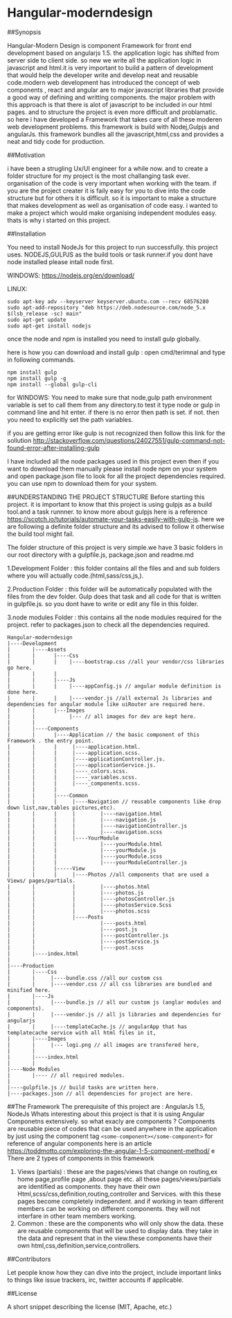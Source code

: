 # Hangular-moderndesign

##Synopsis

Hangular-Modern Design is component Framework for front end development based on angularjs 1.5.
the application logic has shifted from server side to client side. so new we write all the application logic in javascript and html.it is very important to build a pattern of development that would help the developer write and develop neat and reusable code.modern web development has introduced the concept of web components , react and angular are to major javascript libraries that provide a good way of defining and writting components. the major problem with this approach is that there is alot of javascript to be included in our html pages. and to structure the project is even more difficult and problamatic. so here i have developed a Framework that takes care of all these moderen web development problems. this framework is build with Nodej,Gulpjs and angularJs. this framework bundles all the javascript,html,css and provides a neat and tidy code for production.

##Motivation

i have been a strugling Ux/UI engineer for a while now. and to create a folder structure for my project is the most challanging task ever. organisation of the code is very important when working with the team. if you are the project creater it is faily easy for you to dive into the code structure but for others it is difficult. so it is important to make a structure that makes development as well as organisation of code easy. i wanted to make a project which would make organising independent modules easy. thats is why i started on this project.

##Installation

You need to install NodeJs for this project to run successfully. 
this project uses. NODEJS,GULPJS as the build tools or task runner.if you dont have node installed please intall node first.

WINDOWS:
https://nodejs.org/en/download/

LINUX:
```
sudo apt-key adv --keyserver keyserver.ubuntu.com --recv 68576280
sudo apt-add-repository "deb https://deb.nodesource.com/node_5.x $(lsb_release -sc) main"
sudo apt-get update
sudo apt-get install nodejs
```

once the node and npm is installed you need to install gulp globally.

here is how you can download and install gulp : 
open cmd/terimnal and type in following commands.
```
npm install gulp
npm install gulp -g
npm install --global gulp-cli

```  
for WINDOWS:
You need to make sure that node,gulp path environment variable is set to call them from any directory.to test it type node or gulp in command line and hit enter. if there is no error then path is set. if not. then you need to explicitly set the path variables.

if you are getting error like gulp is not recognized then follow this link for the sollution http://stackoverflow.com/questions/24027551/gulp-command-not-found-error-after-installing-gulp


I have included all the node packages used in this project even then if you want to download them manually please install node npm on your system and open package.json file to look for all the project dependencies required. you can use npm to download them for your system.

##UNDERSTANDING THE PROJECT STRUCTURE
Before starting this project. it is important to know that this project is using gulpjs as a build tool.and a task runnner. to know more about gulpjs here is a reference  https://scotch.io/tutorials/automate-your-tasks-easily-with-gulp-js. here we are following a definite folder structure and its advised to follow it otherwise the build tool might fail.

The folder structure of this project is very simple.we have 3 basic folders in our root directory with a gulpfile.js, package.json and readme.md

1.Development Folder : this folder contains all the files and and sub folders where you will actually code.(html,sass/css,js,).

2.Production Folder : this folder will be automatically populated with the files from the dev folder. Gulp does that task and all code for that is written in gulpfile.js. so you dont have to write or edit any file in this folder.

3.node modules Folder : this contains all the node modules required for the project. refer to packages.json to check all the dependencies required.
```
Hangular-moderndesign
|----Development
|       |----Assets
|       |      |----Css
|       |      |    |----bootstrap.css //all your vendor/css libraries go here.
|       |      | 
|       |      |----Js
|       |      |    |----appConfig.js // angular module definition is done here.
|       |      |    |----vendor.js //all external Js libraries and dependencies for angular module like uiRouter are required here. 
|       |      |---Images
|       |           |--- // all images for dev are kept here.
|       |
|       |----Components
|       |      |----Application // the basic component of this Framework . the entry point.
|       |      |     |----application.html.
|       |      |     |----application.scss.
|       |      |     |----applicationController.js.
|       |      |     |----applicationService.js.
|       |      |     |----_colors.scss.
|       |      |     |----_variables.scss.
|       |      |     |----_components.scss.
|       |      |
|       |      |----Common
|       |      |     |----Navigation // reusable components like drop down list,nav,tables pictures,etc).
|       |      |     |        |----navigation.html
|       |      |     |        |----navigation.js
|       |      |     |        |----navigationController.js
|       |      |     |        |----navigation.scss
|       |      |     |----YourModule
|       |      |              |----yourModule.html
|       |      |              |----yourModule.js
|       |      |              |----yourModule.scss
|       |      |              |----yourModuleController.js
|       |      |-----View
|       |      |     |----Photos //all components that are used a Views/ pages/partials.
|       |            |        |----photos.html
|       |            |        |----photos.js
|       |            |        |----photosController.js
|       |            |        |----photosService.Scss
|       |            |        |----photos.scss
|       |            |----Posts
|       |                     |----posts.html
|       |                     |----post.js
|       |                     |----postController.js
|       |                     |----postService.js
|       |                     |----post.scss
|       |----index.html 
|
|----Production
|       |----Css
|       |     |----bundle.css //all our custom css
|       |     |----vendor.css // all css libraries are bundled and minified here.
|       |----Js
|       |     |----bundle.js // all our custom js (anglar modules and components).
|       |     |----vendor.js // all js libraries and dependencies for angularjs
|       |     |----templateCache.js // angularApp that has templatecache service with all html files in it,
|       |----Images
|       |     |--- logi.png // all images are transfered here,
|       |
|       |----index.html
|       |
|----Node Modules
|       |---- // all required modules.
|        
|----gulpfile.js // build tasks are written here.
|----packages.json // all dependencies for project are here.
``` 
##The Framework
The prerequisite of this project are : AngularJs 1.5, NodeJs
Whats interesting about this project is that it is using Angular Componetns extensively. 
so what exacly are components ?
Components are reusable piece of codes that can be used anywhere in the application by just using the component tag ```<some-component></some-component>``` for reference of angular components here is an article https://toddmotto.com/exploring-the-angular-1-5-component-method/
e 
There are 2 types of components in this framework
1. Views (partials) : these are the pages/views that change on routing,ex home page,profile page ,about page etc. all these pages/views/partials are identified as components. they have their own Html,scss/css,definition,routing,controller and Services. with this these pages become completely independent. and if working in team different members can be working on different components. they will not interfare in other team members working.
2. Common : these are the components who will only show the data. these are reusable components that will be used to display data. they take in the data and represent that in the view.these components have their own html,css,definition,service,controllers.


##Contributors

Let people know how they can dive into the project, include important links to things like issue trackers, irc, twitter accounts if applicable.

##License

A short snippet describing the license (MIT, Apache, etc.)
